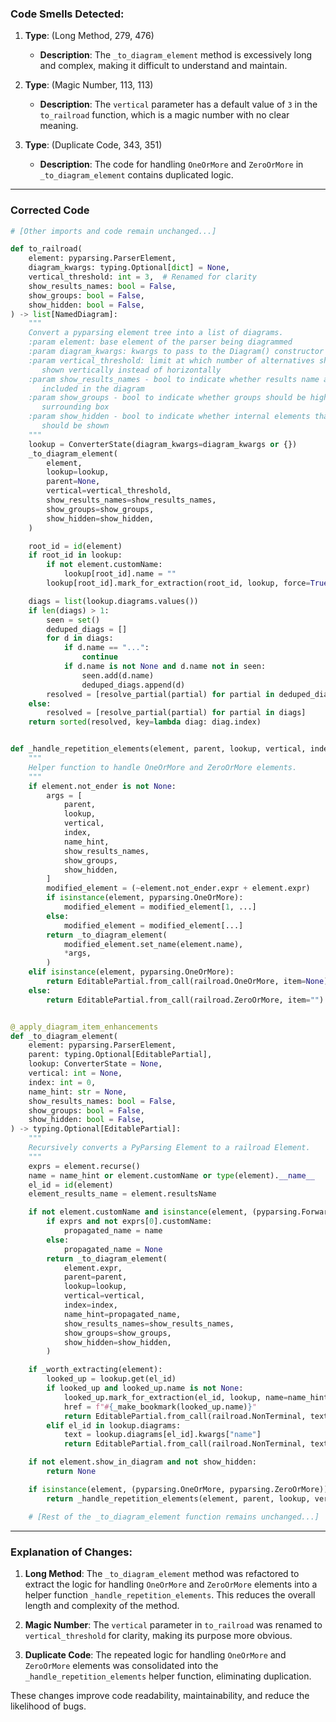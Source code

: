 ### Code Smells Detected:
1. **Type**: (Long Method, 279, 476)  
   - **Description**: The `_to_diagram_element` method is excessively long and complex, making it difficult to understand and maintain.  
   
2. **Type**: (Magic Number, 113, 113)  
   - **Description**: The `vertical` parameter has a default value of `3` in the `to_railroad` function, which is a magic number with no clear meaning.  

3. **Type**: (Duplicate Code, 343, 351)  
   - **Description**: The code for handling `OneOrMore` and `ZeroOrMore` in `_to_diagram_element` contains duplicated logic.  

---

### Corrected Code
```python
# [Other imports and code remain unchanged...]

def to_railroad(
    element: pyparsing.ParserElement,
    diagram_kwargs: typing.Optional[dict] = None,
    vertical_threshold: int = 3,  # Renamed for clarity
    show_results_names: bool = False,
    show_groups: bool = False,
    show_hidden: bool = False,
) -> list[NamedDiagram]:
    """
    Convert a pyparsing element tree into a list of diagrams.
    :param element: base element of the parser being diagrammed
    :param diagram_kwargs: kwargs to pass to the Diagram() constructor
    :param vertical_threshold: limit at which number of alternatives should be
       shown vertically instead of horizontally
    :param show_results_names - bool to indicate whether results name annotations should be
       included in the diagram
    :param show_groups - bool to indicate whether groups should be highlighted with an unlabeled
       surrounding box
    :param show_hidden - bool to indicate whether internal elements that are typically hidden
       should be shown
    """
    lookup = ConverterState(diagram_kwargs=diagram_kwargs or {})
    _to_diagram_element(
        element,
        lookup=lookup,
        parent=None,
        vertical=vertical_threshold,
        show_results_names=show_results_names,
        show_groups=show_groups,
        show_hidden=show_hidden,
    )

    root_id = id(element)
    if root_id in lookup:
        if not element.customName:
            lookup[root_id].name = ""
        lookup[root_id].mark_for_extraction(root_id, lookup, force=True)

    diags = list(lookup.diagrams.values())
    if len(diags) > 1:
        seen = set()
        deduped_diags = []
        for d in diags:
            if d.name == "...":
                continue
            if d.name is not None and d.name not in seen:
                seen.add(d.name)
                deduped_diags.append(d)
        resolved = [resolve_partial(partial) for partial in deduped_diags]
    else:
        resolved = [resolve_partial(partial) for partial in diags]
    return sorted(resolved, key=lambda diag: diag.index)


def _handle_repetition_elements(element, parent, lookup, vertical, index, name_hint, show_results_names, show_groups, show_hidden):
    """
    Helper function to handle OneOrMore and ZeroOrMore elements.
    """
    if element.not_ender is not None:
        args = [
            parent,
            lookup,
            vertical,
            index,
            name_hint,
            show_results_names,
            show_groups,
            show_hidden,
        ]
        modified_element = (~element.not_ender.expr + element.expr)
        if isinstance(element, pyparsing.OneOrMore):
            modified_element = modified_element[1, ...]
        else:
            modified_element = modified_element[...]
        return _to_diagram_element(
            modified_element.set_name(element.name),
            *args,
        )
    elif isinstance(element, pyparsing.OneOrMore):
        return EditablePartial.from_call(railroad.OneOrMore, item=None)
    else:
        return EditablePartial.from_call(railroad.ZeroOrMore, item="")


@_apply_diagram_item_enhancements
def _to_diagram_element(
    element: pyparsing.ParserElement,
    parent: typing.Optional[EditablePartial],
    lookup: ConverterState = None,
    vertical: int = None,
    index: int = 0,
    name_hint: str = None,
    show_results_names: bool = False,
    show_groups: bool = False,
    show_hidden: bool = False,
) -> typing.Optional[EditablePartial]:
    """
    Recursively converts a PyParsing Element to a railroad Element.
    """
    exprs = element.recurse()
    name = name_hint or element.customName or type(element).__name__
    el_id = id(element)
    element_results_name = element.resultsName

    if not element.customName and isinstance(element, (pyparsing.Forward, pyparsing.Located)):
        if exprs and not exprs[0].customName:
            propagated_name = name
        else:
            propagated_name = None
        return _to_diagram_element(
            element.expr,
            parent=parent,
            lookup=lookup,
            vertical=vertical,
            index=index,
            name_hint=propagated_name,
            show_results_names=show_results_names,
            show_groups=show_groups,
            show_hidden=show_hidden,
        )

    if _worth_extracting(element):
        looked_up = lookup.get(el_id)
        if looked_up and looked_up.name is not None:
            looked_up.mark_for_extraction(el_id, lookup, name=name_hint)
            href = f"#{_make_bookmark(looked_up.name)}"
            return EditablePartial.from_call(railroad.NonTerminal, text=looked_up.name, href=href)
        elif el_id in lookup.diagrams:
            text = lookup.diagrams[el_id].kwargs["name"]
            return EditablePartial.from_call(railroad.NonTerminal, text=text, href=f"#{_make_bookmark(text)}")

    if not element.show_in_diagram and not show_hidden:
        return None

    if isinstance(element, (pyparsing.OneOrMore, pyparsing.ZeroOrMore)):
        return _handle_repetition_elements(element, parent, lookup, vertical, index, name_hint, show_results_names, show_groups, show_hidden)

    # [Rest of the _to_diagram_element function remains unchanged...]
```

---

### Explanation of Changes:
1. **Long Method**: The `_to_diagram_element` method was refactored to extract the logic for handling `OneOrMore` and `ZeroOrMore` elements into a helper function `_handle_repetition_elements`. This reduces the overall length and complexity of the method.

2. **Magic Number**: The `vertical` parameter in `to_railroad` was renamed to `vertical_threshold` for clarity, making its purpose more obvious.

3. **Duplicate Code**: The repeated logic for handling `OneOrMore` and `ZeroOrMore` elements was consolidated into the `_handle_repetition_elements` helper function, eliminating duplication.

These changes improve code readability, maintainability, and reduce the likelihood of bugs.